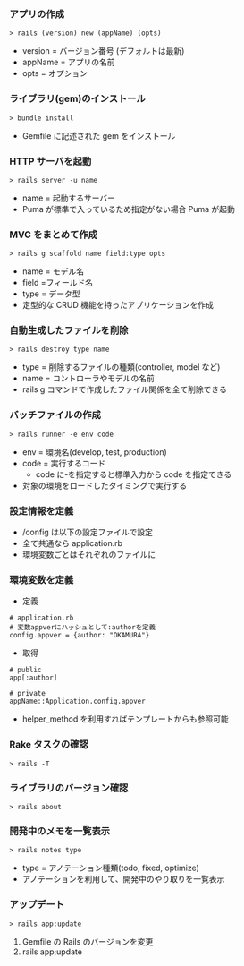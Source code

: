 ### アプリの作成

```
> rails (version) new (appName) (opts)
```

- version = バージョン番号 (デフォルトは最新)
- appName = アプリの名前
- opts = オプション

### ライブラリ(gem)のインストール

```
> bundle install
```

- Gemfile に記述された gem をインストール

### HTTP サーバを起動

```
> rails server -u name
```

- name = 起動するサーバー
- Puma が標準で入っているため指定がない場合 Puma が起動

### MVC をまとめて作成

```
> rails g scaffold name field:type opts
```

- name = モデル名
- field =フィールド名
- type = データ型
- 定型的な CRUD 機能を持ったアプリケーションを作成

### 自動生成したファイルを削除

```
> rails destroy type name
```

- type = 削除するファイルの種類(controller, model など)
- name = コントローラやモデルの名前
- rails g コマンドで作成したファイル関係を全て削除できる

### バッチファイルの作成

```
> rails runner -e env code
```

- env = 環境名(develop, test, production)
- code = 実行するコード
  - code に-を指定すると標準入力から code を指定できる
- 対象の環境をロードしたタイミングで実行する

### 設定情報を定義

- /config は以下の設定ファイルで設定
- 全て共通なら application.rb
- 環境変数ごとはそれぞれのファイルに

### 環境変数を定義

- 定義

```
# application.rb
# 変数appverにハッシュとして:authorを定義
config.appver = {author: "OKAMURA"}
```

- 取得

```
# public
app[:author]

# private
appName::Application.config.appver
```

- helper_method を利用すればテンプレートからも参照可能

### Rake タスクの確認

```
> rails -T
```

### ライブラリのバージョン確認

```
> rails about
```

### 開発中のメモを一覧表示

```
> rails notes type
```

- type = アノテーション種類(todo, fixed, optimize)
- アノテーションを利用して、開発中のやり取りを一覧表示

### アップデート

```
> rails app:update
```

1. Gemfile の Rails のバージョンを変更
2. rails app;update
